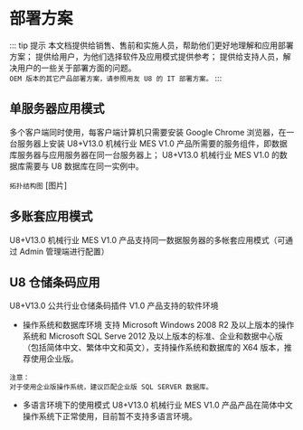 # 部署方案

::: tip 提示
本文档提供给销售、售前和实施人员，帮助他们更好地理解和应用部署方案；
提供给用户，为他们选择软件及应用模式提供参考；
提供给支持人员，解决用户的一些关于部署方面的问题。<br/>
`OEM 版本的其它产品部署方案，请参照用友 U8 的 IT 部署方案。`
:::

## 单服务器应用模式

多个客户端同时使用，每客户端计算机只需要安装 Google Chrome 浏览器，在一台服务器上安装 U8+V13.0 机械行业 MES V1.0 产品所需要的服务组件，即数据库服务器与应用服务器在同一台服务器上； U8+V13.0 机械行业 MES V1.0 的数据库需要与 U8 数据库在同一实例中。

`拓扑结构图`
[图片]

## 多账套应用模式

U8+V13.0 机械行业 MES V1.0 产品支持同一数据服务器的多帐套应用模式（可通过 Admin 管理端进行配置）

## U8 仓储条码应用

U8+V13.0 公共行业仓储条码插件 V1.0 产品支持的软件环境

- 操作系统和数据库环境
  支持 Microsoft Windows 2008 R2 及以上版本的操作系统和 Microsoft SQL Serve 2012 及以上版本的标准、企业和数据中心版（包括简体中文、繁体中文和英文），支持操作系统和数据库的 X64 版本，推荐使用企业版。

```
注意：
对于使用企业版操作系统，建议匹配企业版 SQL SERVER 数据库。
```

- 多语言环境下的使用模式
  U8+V13.0 机械行业 MES V1.0 产品产品在简体中文操作系统下正常使用，目前暂不支持多语言环境。
